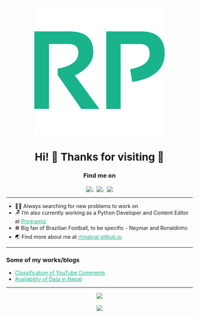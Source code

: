 <!-- Content -->
<i class="fa fa-linkedin-square"></i>

<div align ="center"><img src="assets/images/icon.svg"></div>
<h1 align="center">Hi! 👋 Thanks for visiting 🤗 </h1>


<h3 align="center">Find me on</h3>
<p align="center">
    <a href="https://linkedin.com/in/rhitabrat/" target="blank">
        <img align="center" src="https://cdn.jsdelivr.net/npm/simple-icons@3.0.1/icons/linkedin.svg" width="15" />
    </a>&nbsp;
    <a href="https://instagram.com/rhitik_pokharel/" target="blank">
        <img align="center" src="https://cdn.jsdelivr.net/npm/simple-icons@3.0.1/icons/instagram.svg"   width="15" />
    </a>&nbsp;
    </a>
    <a href="https://twitter.com/Rhitabrat">
        <img align="center" src="https://cdn.jsdelivr.net/npm/simple-icons@3.0.1/icons/twitter.svg"   width="15" />
    </a>
</p>

<hr />

- 👨‍💻 Always searching for new problems to work on
- 🪑 I’m also currently working as a Python Developer and Content Editor at <a style="color:#19B38C" href="https://www.programiz.com/" target="_blank">Programiz</a>
- ⚽️ Big fan of Brazilian Football, to be specific - Neymar and Ronaldinho
- 🌏 Find more about me at <a style="color:#19B38C" href="https://rhitabrat.github.io/"> rhitabrat.github.io</a>

<hr/>

<h3>Some of my works/blogs</h3>
<ul>
<li><a style="color:#19B38C" href="https://github.com/Rhitabrat/Youtube-Comments-Categorization">Classification of YouTube Comments</a></li>
<li><a style="color:#19B38C" href="https://rhitabrat.github.io/post2.html">Availability of Data in Nepal</a></li>
</ul>
<hr/>

<p align="center">
    <img src="https://komarev.com/ghpvc/?username=Rhitabrat&color=brightgreen"  />
</p>

<p align="center"><img src="https://sjb-github-readme-stats.vercel.app/api?username=Rhitabrat&show_icons=true&count_private=true&icon_color=19B38C&bg_color=DEG,001502,000000&text_color=ffffff&title_color=19B38C&hide_border=true"  /></p>
